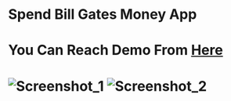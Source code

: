 <h1> Spend Bill Gates Money App  <h1>

<h1> You Can Reach Demo From   <a href=https://furkanlebit7-billgatesapp.netlify.app/ target="_blank">Here</a><h1> 

![Screenshot_1](https://user-images.githubusercontent.com/59422278/194716315-1f81569d-75c6-4abc-a478-4fa07ade632e.png)
![Screenshot_2](https://user-images.githubusercontent.com/59422278/194716317-30d8e1d3-3796-443c-8df7-93f291141c86.png)
